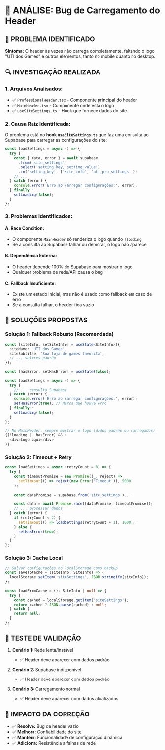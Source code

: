 # 🐛 ANÁLISE: Bug de Carregamento do Header

## 🎯 **PROBLEMA IDENTIFICADO**

**Sintoma:** O header às vezes não carrega completamente, faltando o logo "UTI dos Games" e outros elementos, tanto no mobile quanto no desktop.

## 🔍 **INVESTIGAÇÃO REALIZADA**

### **1. Arquivos Analisados:**
- ✅ `ProfessionalHeader.tsx` - Componente principal do header
- ✅ `MainHeader.tsx` - Componente onde está o logo
- ✅ `useSiteSettings.ts` - Hook que fornece dados do site

### **2. Causa Raiz Identificada:**

O problema está no **hook `useSiteSettings.ts`** que faz uma consulta ao Supabase para carregar as configurações do site:

```typescript
const loadSettings = async () => {
  try {
    const { data, error } = await supabase
      .from('site_settings')
      .select('setting_key, setting_value')
      .in('setting_key', ['site_info', 'uti_pro_settings']);
    // ...
  } catch (error) {
    console.error('Erro ao carregar configurações:', error);
  } finally {
    setLoading(false);
  }
};
```

### **3. Problemas Identificados:**

#### **A. Race Condition:**
- O componente `MainHeader` só renderiza o logo quando `!loading`
- Se a consulta ao Supabase falhar ou demorar, o logo não aparece

#### **B. Dependência Externa:**
- O header depende 100% do Supabase para mostrar o logo
- Qualquer problema de rede/API causa o bug

#### **C. Fallback Insuficiente:**
- Existe um estado inicial, mas não é usado como fallback em caso de erro
- Se a consulta falhar, o header fica vazio

## 🎯 **SOLUÇÕES PROPOSTAS**

### **Solução 1: Fallback Robusto (Recomendada)**
```typescript
const [siteInfo, setSiteInfo] = useState<SiteInfo>({
  siteName: 'UTI dos Games',
  siteSubtitle: 'Sua loja de games favorita',
  // ... valores padrão
});

const [hasError, setHasError] = useState(false);

const loadSettings = async () => {
  try {
    // ... consulta Supabase
  } catch (error) {
    console.error('Erro ao carregar configurações:', error);
    setHasError(true); // Marca que houve erro
  } finally {
    setLoading(false);
  }
};

// No MainHeader, sempre mostrar o logo (dados padrão ou carregados)
{(!loading || hasError) && (
  <div>Logo aqui</div>
)}
```

### **Solução 2: Timeout + Retry**
```typescript
const loadSettings = async (retryCount = 0) => {
  try {
    const timeoutPromise = new Promise((_, reject) => 
      setTimeout(() => reject(new Error('Timeout')), 5000)
    );
    
    const dataPromise = supabase.from('site_settings')...;
    
    const data = await Promise.race([dataPromise, timeoutPromise]);
    // ... processar dados
  } catch (error) {
    if (retryCount < 2) {
      setTimeout(() => loadSettings(retryCount + 1), 1000);
    } else {
      setHasError(true);
    }
  }
};
```

### **Solução 3: Cache Local**
```typescript
// Salvar configurações no localStorage como backup
const saveToCache = (siteInfo: SiteInfo) => {
  localStorage.setItem('siteSettings', JSON.stringify(siteInfo));
};

const loadFromCache = (): SiteInfo | null => {
  try {
    const cached = localStorage.getItem('siteSettings');
    return cached ? JSON.parse(cached) : null;
  } catch {
    return null;
  }
};
```

## 🧪 **TESTE DE VALIDAÇÃO**

1. **Cenário 1:** Rede lenta/instável
   - ✅ Header deve aparecer com dados padrão

2. **Cenário 2:** Supabase indisponível
   - ✅ Header deve aparecer com dados padrão

3. **Cenário 3:** Carregamento normal
   - ✅ Header deve aparecer com dados atualizados

## 🎯 **IMPACTO DA CORREÇÃO**

- ✅ **Resolve:** Bug de header vazio
- ✅ **Melhora:** Confiabilidade do site
- ✅ **Mantém:** Funcionalidade de configuração dinâmica
- ✅ **Adiciona:** Resistência a falhas de rede

